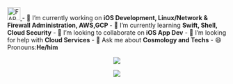 <a href="https://dev.to/farazul">
  <img src="https://d2fltix0v2e0sb.cloudfront.net/dev-badge.svg" alt="FARAZUL HODA's DEV Profile" height="30" width="30">
</a>
- 🔭 I’m currently working on <b>iOS Development, Linux/Network & Firewall Administration, AWS,GCP </b>
- 🌱 I’m currently learning <b>Swift, Shell, Cloud Security</b>
- 👯 I’m looking to collaborate on <b>iOS App Dev</b>
- 🤔 I’m looking for help with <b>Cloud Services</b>
- 💬 Ask me about <b>Cosmology and Techs</b>
- 😄 Pronouns:<b>He/him</b>
    
<p align='center'>
    <img src="https://gidigi.com/cdn/love.gif">
<p align='center'>
    <img src="https://github-readme-stats.vercel.app/api/top-langs/?username=farazul&show_icons=true&title_color=ffffff&icon_color=2A75CF&text_color=daf7dc&bg_color=191919">
</p>
